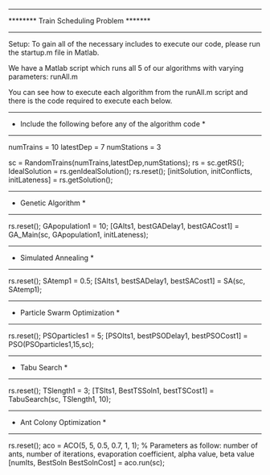 *****************************************
******** Train Scheduling Problem *******
*****************************************
Setup:
To gain all of the necessary includes to execute our code, please run the startup.m file in Matlab.

We have a Matlab script which runs all 5 of our algorithms with varying parameters:
runAll.m

You can see how to execute each algorithm from the runAll.m script and there is the code required to execute each below.

**********************************************************
* Include the following before any of the algorithm code *
**********************************************************
numTrains = 10
latestDep = 7
numStations = 3

sc = RandomTrains(numTrains,latestDep,numStations);
rs = sc.getRS();
IdealSolution = rs.genIdealSolution();
rs.reset();
[initSolution, initConflicts, initLateness] = rs.getSolution();

*********************
* Genetic Algorithm *
*********************
rs.reset();
GApopulation1 = 10;
[GAIts1, bestGADelay1, bestGACost1] = GA_Main(sc, GApopulation1, initLateness);

***********************
* Simulated Annealing *
***********************
rs.reset();
SAtemp1 = 0.5;
[SAIts1, bestSADelay1, bestSACost1] = SA(sc, SAtemp1);

*******************************
* Particle Swarm Optimization *
*******************************
rs.reset();
PSOparticles1 = 5;
[PSOIts1, bestPSODelay1, bestPSOCost1] = PSO(PSOparticles1,15,sc);

***************
* Tabu Search *
***************
rs.reset();
TSlength1 = 3;
[TSIts1, BestTSSoln1, bestTSCost1] = TabuSearch(sc, TSlength1, 10);

***************************
* Ant Colony Optimization *
***************************
rs.reset();
aco = ACO(5, 5, 0.5, 0.7, 1, 1); % Parameters as follow: number of ants, number of iterations, evaporation coefficient, alpha value, beta value
[numIts, BestSoln BestSolnCost] = aco.run(sc);
